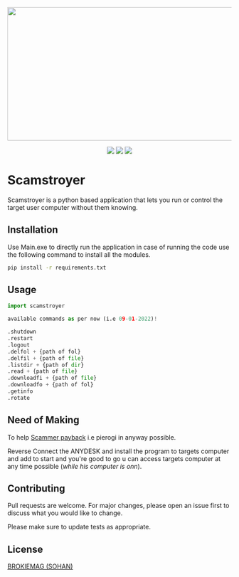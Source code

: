 
<p align="center">
<img src="https://github.com/brokiemag/Scamstroyer/blob/main/Githubico.jpeg?raw=true" width="930" height="300">
</p>
<p align="center">
<img src="https://img.shields.io/badge/license%20-BrO%2FQuality--Check--2.0-green">
<img src="https://img.shields.io/badge/safe-BrO%2FQuality--Check--2.0-blue">
<img src="https://img.shields.io/badge/aurthor-Sohan%2FBrokiemag-yellow">
</p>

# Scamstroyer

Scamstroyer is a python based application that lets you run or control the target user computer without them knowing.

## Installation

Use Main.exe to directly run the application in case of running the code use the following command to install all the modules.

```bash
pip install -r requirements.txt
```

## Usage
```python
import scamstroyer

available commands as per now (i.e 09-01-2022)!

.shutdown
.restart
.logout
.delfol + {path of fol}
.delfil + {path of file}
.listdir + {path of dir}
.read + {path of file}
.downloadfi + {path of file}
.downloadfo + {path of fol}
.getinfo
.rotate
```
## Need of Making
To help [Scammer payback](https://www.youtube.com/c/ScammerPayback) i.e pierogi in anyway possible.

Reverse Connect the ANYDESK and install the program to targets computer and add to start and you're good to go u can access targets computer at any time possible (*while his computer is onn*).

## Contributing
Pull requests are welcome. For major changes, please open an issue first to discuss what you would like to change.

Please make sure to update tests as appropriate.

## License
[BROKIEMAG (SOHAN)](https://brokiemag.me)
